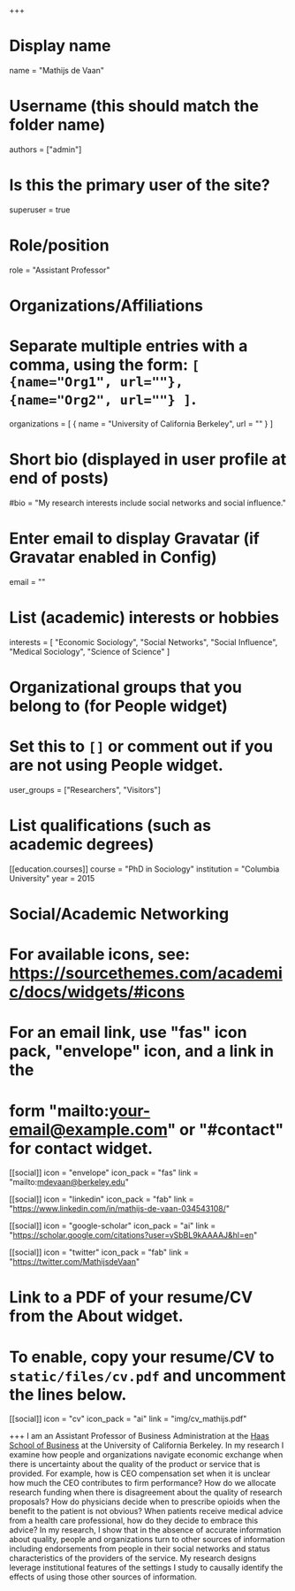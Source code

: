 +++
# Display name
name = "Mathijs de Vaan"

# Username (this should match the folder name)
authors = ["admin"]

# Is this the primary user of the site?
superuser = true

# Role/position
role = "Assistant Professor"

# Organizations/Affiliations
#   Separate multiple entries with a comma, using the form: `[ {name="Org1", url=""}, {name="Org2", url=""} ]`.
organizations = [ { name = "University of California Berkeley", url = "" } ]

# Short bio (displayed in user profile at end of posts)
#bio = "My research interests include social networks and social influence."

# Enter email to display Gravatar (if Gravatar enabled in Config)
email = ""

# List (academic) interests or hobbies
interests = [
  "Economic Sociology",
  "Social Networks",
  "Social Influence",
  "Medical Sociology",
  "Science of Science"
]

# Organizational groups that you belong to (for People widget)
#   Set this to `[]` or comment out if you are not using People widget.
user_groups = ["Researchers", "Visitors"]

# List qualifications (such as academic degrees)
[[education.courses]]
  course = "PhD in Sociology"
  institution = "Columbia University"
  year = 2015

# Social/Academic Networking
# For available icons, see: https://sourcethemes.com/academic/docs/widgets/#icons
#   For an email link, use "fas" icon pack, "envelope" icon, and a link in the
#   form "mailto:your-email@example.com" or "#contact" for contact widget.

[[social]]
  icon = "envelope"
  icon_pack = "fas"
  link = "mailto:mdevaan@berkeley.edu"

[[social]]
  icon = "linkedin"
  icon_pack = "fab"
  link = "https://www.linkedin.com/in/mathijs-de-vaan-034543108/"

[[social]]
  icon = "google-scholar"
  icon_pack = "ai"
  link = "https://scholar.google.com/citations?user=vSbBL9kAAAAJ&hl=en"

[[social]]
  icon = "twitter"
  icon_pack = "fab"
  link = "https://twitter.com/MathijsdeVaan"

# Link to a PDF of your resume/CV from the About widget.
# To enable, copy your resume/CV to `static/files/cv.pdf` and uncomment the lines below.
 [[social]]
   icon = "cv"
   icon_pack = "ai"
   link = "img/cv_mathijs.pdf"

+++
I am an Assistant Professor of Business Administration at the [Haas School of Business](https://haas.berkeley.edu/faculty/de-vaan-mathijs/) at the University of California Berkeley. In my research I examine how people and organizations navigate economic exchange when there is uncertainty about the quality of the product or service that is provided. For example, how is CEO compensation set when it is unclear how much the CEO contributes to firm performance? How do we allocate research funding when there is disagreement about the quality of research proposals? How do physicians decide when to prescribe opioids when the benefit to the patient is not obvious? When patients receive medical advice from a health care professional, how do they decide to embrace this advice? In my research, I show that in the absence of accurate information about quality, people and organizations turn to other sources of information including endorsements from people in their social networks and status characteristics of the providers of the service. My research designs leverage institutional features of the settings I study to causally identify the effects of using those other sources of information.    

